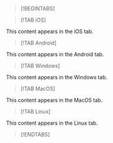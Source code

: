>[!BEGINTABS]

>[!TAB iOS]

This content appears in the iOS tab.

>[!TAB Android]

This content appears in the Android tab.

>[!TAB Windows]

This content appears in the Windows tab.

>[!TAB MacOS]

This content appears in the MacOS tab.

>[!TAB Linux]

This content appears in the Linux tab.

>[!ENDTABS]